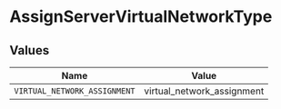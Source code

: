 # AssignServerVirtualNetworkType


## Values

| Name                         | Value                        |
| ---------------------------- | ---------------------------- |
| `VIRTUAL_NETWORK_ASSIGNMENT` | virtual_network_assignment   |